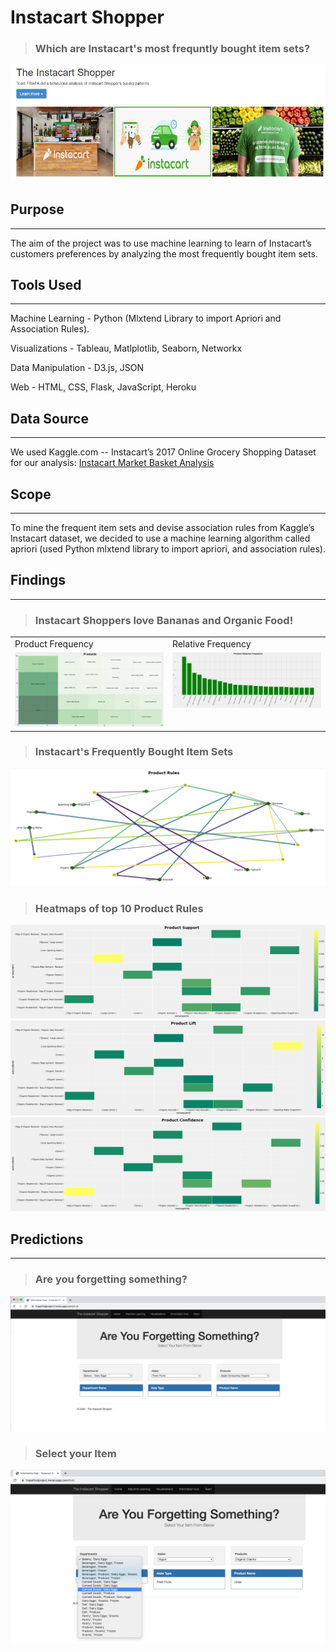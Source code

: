# Instacart Shopper 

> ### Which are Instacart's most frequntly bought item sets?

![InstacartShopper](Images/InstacartShopper.png)

## Purpose
___

The aim of the project was to use machine learning to learn of Instacart’s customers preferences by analyzing the most frequently bought item sets.

## Tools Used
---

Machine Learning - Python (Mlxtend Library to import Apriori and Association Rules).

Visualizations - Tableau, Matlplotlib, Seaborn, Networkx

Data Manipulation - D3.js, JSON

Web - HTML, CSS, Flask, JavaScript, Heroku

## Data Source
---
We used Kaggle.com -- Instacart’s 2017 Online Grocery Shopping Dataset for our analysis: [Instacart Market Basket Analysis](https://www.kaggle.com/c/instacart-market-basket-analysis/data)


## Scope
---
To mine the frequent item sets and devise association rules from Kaggle’s Instacart dataset, we decided to use a machine learning algorithm called apriori (used Python mlxtend library to import apriori, and association rules).

## Findings
___

> ### Instacart Shoppers love Bananas and Organic Food!

<table>
  <tr>
    <td>Product Frequency</td>
     <td>Relative Frequency</td>
  </tr>
  <tr>
    <td valign="top"><img src="Images/products.png"></td>
    <td valign="top"><img src="Images/Product_relative_freq.png"></td>
  </tr>
 </table>

> ### Instacart's Frequently Bought Item Sets

![Product Association Rules](Images/product_rules.png)

> ### Heatmaps of top 10 Product Rules

![Product Lift](Images/product_support.png)
![Product Lift](Images/product_lift.png)
![Product Lift](Images/product_confidence.png)

## Predictions
---

> ### Are you forgetting something?
![Information Hub](Images/Information_Hub.png)

> ### Select your Item
![Select Your Item](Images/select_your_item.png)